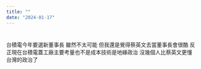 ```yaml
---
title: ""
date: "2024-01-17"
---
```

# 

台積電今年要選新董事長
雖然不太可能
但我還是覺得蔡英文去當董事長會很酷
反正現在台積電蓋工廠主要考量也不是成本技術是地緣政治
沒幾個人比蔡英文更懂台灣的政治了

